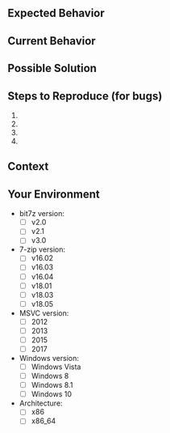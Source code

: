 <!--- Provide a general summary of the issue in the Title above -->

## Expected Behavior
<!--- If you're describing a bug, tell us what should happen -->
<!--- If you're suggesting a change/improvement, tell us how it should work -->

## Current Behavior
<!--- If describing a bug, tell us what happens instead of the expected behavior -->
<!--- If suggesting a change/improvement, explain the difference from current behavior -->

## Possible Solution
<!--- Not obligatory, but suggest a fix/reason for the bug, -->
<!--- or ideas how to implement the addition or change -->

## Steps to Reproduce (for bugs)
<!--- Provide an unambiguous set of steps to reproduce this bug. -->
<!--- Include code to reproduce, if relevant -->
1.
2.
3.
4.

## Context
<!--- How has this issue affected you? What are you trying to accomplish? -->
<!--- Providing context helps us come up with a solution that is most useful in the real world -->

## Your Environment
<!--- Include as many relevant details about the environment you experienced the bug in (put an `x` in all the boxes that apply) -->

* bit7z version:  
    - [ ] v2.0
    - [ ] v2.1
    - [ ] v3.0 

* 7-zip version:
    - [ ] v16.02
    - [ ] v16.03
    - [ ] v16.04
    - [ ] v18.01
    - [ ] v18.03
    - [ ] v18.05

* MSVC version:
    - [ ] 2012
    - [ ] 2013
    - [ ] 2015
    - [ ] 2017 

* Windows version: <!--- possibly also the Windows SDK version, if you're building the library -->
    - [ ] Windows Vista
    - [ ] Windows 8
    - [ ] Windows 8.1
    - [ ] Windows 10

* Architecture: 
    - [ ] x86
    - [ ] x86_64
